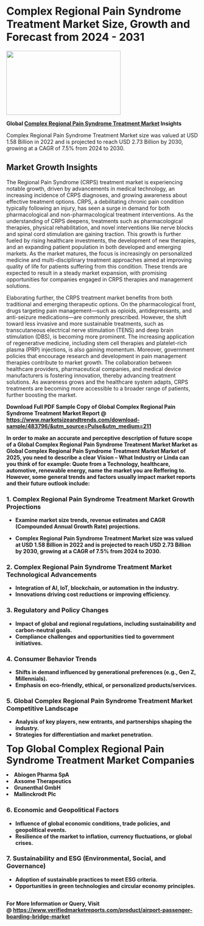 <H1>Complex Regional Pain Syndrome Treatment Market Size, Growth and Forecast from 2024 - 2031</H1><img class="aligncenter size-medium wp-image-584254" src="https://thirdeyenews.in/wp-content/uploads/2024/09/Global-Market-Research-300x168.jpeg" alt="" width="300" height="168" /><p><strong>Global&nbsp;<a href="https://www.marketsizeandtrends.com/download-sample/483796/&amp;utm_source=Pulse&amp;utm_medium=211">Complex Regional Pain Syndrome Treatment Market</a> Insights</strong></p><p>Complex Regional Pain Syndrome Treatment Market size was valued at USD 1.58 Billion in 2022 and is projected to reach USD 2.73 Billion by 2030, growing at a CAGR of 7.5% from 2024 to 2030.</p><p><h2>Market Growth Insights</h2> <p>The Regional Pain Syndrome (CRPS) treatment market is experiencing notable growth, driven by advancements in medical technology, an increasing incidence of CRPS diagnoses, and growing awareness about effective treatment options. CRPS, a debilitating chronic pain condition typically following an injury, has seen a surge in demand for both pharmacological and non-pharmacological treatment interventions. As the understanding of CRPS deepens, treatments such as pharmacological therapies, physical rehabilitation, and novel interventions like nerve blocks and spinal cord stimulation are gaining traction. This growth is further fueled by rising healthcare investments, the development of new therapies, and an expanding patient population in both developed and emerging markets. As the market matures, the focus is increasingly on personalized medicine and multi-disciplinary treatment approaches aimed at improving quality of life for patients suffering from this condition. These trends are expected to result in a steady market expansion, with promising opportunities for companies engaged in CRPS therapies and management solutions.</p> <p><strong></strong></p> <p>Elaborating further, the CRPS treatment market benefits from both traditional and emerging therapeutic options. On the pharmacological front, drugs targeting pain management—such as opioids, antidepressants, and anti-seizure medications—are commonly prescribed. However, the shift toward less invasive and more sustainable treatments, such as transcutaneous electrical nerve stimulation (TENS) and deep brain stimulation (DBS), is becoming more prominent. The increasing application of regenerative medicine, including stem cell therapies and platelet-rich plasma (PRP) injections, is also gaining momentum. Moreover, government policies that encourage research and development in pain management therapies contribute to market growth. The collaboration between healthcare providers, pharmaceutical companies, and medical device manufacturers is fostering innovation, thereby advancing treatment solutions. As awareness grows and the healthcare system adapts, CRPS treatments are becoming more accessible to a broader range of patients, further boosting the market. <p><strong></p><p><span class=""><strong>Download Full PDF Sample Copy of Global Complex Regional Pain Syndrome Treatment Market Report</strong> @ <a href="https://www.marketsizeandtrends.com/download-sample/483796/&amp;utm_source=Pulse&amp;utm_medium=211" target="_blank">https://www.marketsizeandtrends.com/download-sample/483796/&amp;utm_source=Pulse&amp;utm_medium=211</a></span></p><p>In order to make an accurate and perceptive description of future scope of a Global&nbsp;Complex Regional Pain Syndrome Treatment Market Market as Global&nbsp;Complex Regional Pain Syndrome Treatment Market Market of 2025, you need to describe a clear Vision &ndash; What Industry or Linda can you think of for example: Quote from a Technology, healthcare, automotive, renewable energy, name the market you are Reffering to. However, some general trends and factors usually impact market reports and their future outlook include:</p><h3>1.&nbsp;<strong>Complex Regional Pain Syndrome Treatment Market Growth Projections</strong></h3><ul><li>Examine market size trends, revenue estimates and CAGR (Compounded Annual Growth Rate) projections.</li><li><p>Complex Regional Pain Syndrome Treatment Market size was valued at USD 1.58 Billion in 2022 and is projected to reach USD 2.73 Billion by 2030, growing at a CAGR of 7.5% from 2024 to 2030.</p></li></ul><h3>2.&nbsp;<strong>Complex Regional Pain Syndrome Treatment Market Technological Advancements</strong></h3><ul><li>Integration of AI, IoT, blockchain, or automation in the industry.</li><li>Innovations driving cost reductions or improving efficiency.</li></ul><h3>3.&nbsp;<strong>Regulatory and Policy Changes</strong></h3><ul><li>Impact of global and regional regulations, including sustainability and carbon-neutral goals.</li><li>Compliance challenges and opportunities tied to government initiatives.</li></ul><h3>4.&nbsp;<strong>Consumer Behavior Trends</strong></h3><ul><li>Shifts in demand influenced by generational preferences (e.g., Gen Z, Millennials).</li><li>Emphasis on eco-friendly, ethical, or personalized products/services.</li></ul><h3>5.&nbsp;<strong>Global Complex Regional Pain Syndrome Treatment Market Competitive Landscape</strong></h3><ul><li>Analysis of key players, new entrants, and partnerships shaping the industry.</li><li>Strategies for differentiation and market penetration.</li></ul><p data-pm-slice="1 1 []"><span style="color: inherit; font-family: inherit; font-size: 25px;">Top Global Complex Regional Pain Syndrome Treatment Market Companies</span></p><div class="" data-test-id=""><p><li>Abiogen Pharma SpA</li><li> Axsome Therapeutics</li><li> Grunenthal GmbH</li><li> Mallinckrodt Plc</li></p></div><h3>6.&nbsp;<strong>Economic and Geopolitical Factors</strong></h3><ul><li>Influence of global economic conditions, trade policies, and geopolitical events.</li><li>Resilience of the market to inflation, currency fluctuations, or global crises.</li></ul><h3>7.&nbsp;<strong>Sustainability and ESG (Environmental, Social, and Governance)</strong></h3><ul><li>Adoption of sustainable practices to meet ESG criteria.</li><li>Opportunities in green technologies and circular economy principles.</li></ul><h2><strong style="font-size: 14px;">For More Information or Query, Visit @&nbsp;</strong><a style="background-color: #ffffff; font-size: 14px;" href="https://www.marketsizeandtrends.com/report/complex-regional-pain-syndrome-treatment-market/" target="_blank">https://www.verifiedmarketreports.com/product/airport-passenger-boarding-bridge-market</a></h2>
